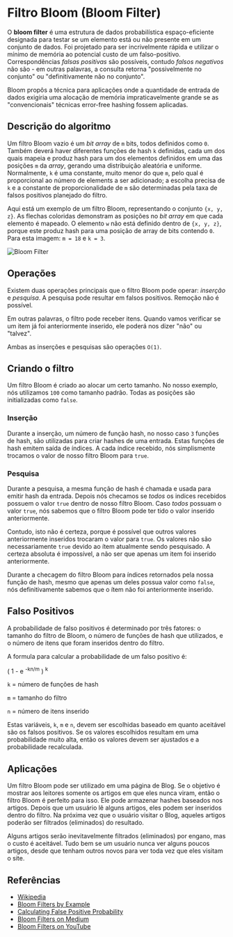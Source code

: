 # Filtro Bloom (Bloom Filter)

O **bloom filter** é uma estrutura de dados probabilística
espaço-eficiente designada para testar se um elemento está
ou não presente em um conjunto de dados. Foi projetado para ser
incrivelmente rápida e utilizar o mínimo de memória ao 
potencial custo de um falso-positivo. Correspondências 
_falsas positivas_ são possíveis, contudo _falsos negativos_ 
não são - em outras palavras, a consulta retorna 
"possivelmente no conjunto" ou "definitivamente não no conjunto".

Bloom propôs a técnica para aplicações onde a quantidade 
de entrada de dados exigiria uma alocação de memória
impraticavelmente grande se as "convencionais" técnicas
error-free hashing fossem aplicadas.

## Descrição do algoritmo

Um filtro Bloom vazio é um _bit array_ de `m` bits, todos
definidos como `0`. Também deverá haver diferentes funções
de hash `k` definidas, cada um dos quais mapeia e produz hash
para um dos elementos definidos em uma das posições `m` da
 _array_, gerando uma distribuição aleatória e uniforme.
Normalmente, `k` é uma constante, muito menor do que `m`,
pelo qual é proporcional ao número de elements a ser adicionado;
a escolha precisa de `k` e a constante de proporcionalidade de `m`
são determinadas pela taxa de falsos positivos planejado do filtro.

Aqui está um exemplo de um filtro Bloom, representando o
conjunto `{x, y, z}`. As flechas coloridas demonstram as
posições no _bit array_ em que cada elemento é mapeado.
O elemento `w` não está definido dentro de `{x, y, z}`,
porque este produz hash para uma posição de array de bits
contendo `0`. Para esta imagem: `m = 18` e `k = 3`.

![Bloom Filter](https://upload.wikimedia.org/wikipedia/commons/a/ac/Bloom_filter.svg)

## Operações

Existem duas operações principais que o filtro Bloom pode operar:
_inserção_ e _pesquisa_. A pesquisa pode resultar em falsos
positivos. Remoção não é possível.

Em outras palavras, o filtro pode receber itens. Quando
vamos verificar se um item já foi anteriormente
inserido, ele poderá nos dizer "não" ou "talvez".

Ambas as inserções e pesquisas são operações `O(1)`.

## Criando o filtro

Um filtro Bloom é criado ao alocar um certo tamanho.
No nosso exemplo, nós utilizamos `100` como tamanho padrão.
Todas as posições são initializadas como `false`.

### Inserção

Durante a inserção, um número de função hash, no nosso caso `3`
funções de hash, são utilizadas para criar hashes de uma entrada.
Estas funções de hash emitem saída de índices. A cada índice
recebido, nós simplismente trocamos o valor de nosso filtro
Bloom para `true`.

### Pesquisa

Durante a pesquisa, a mesma função de hash é chamada
e usada para emitir hash da entrada. Depois nós checamos
se _todos_ os indices recebidos possuem o valor `true`
dentro de nosso filtro Bloom. Caso _todos_ possuam o valor
`true`, nós sabemos que o filtro Bloom pode ter tido
o valor inserido anteriormente.

Contudo, isto não é certeza, porque é possível que outros
valores anteriormente inseridos trocaram o valor para `true`.
Os valores não são necessariamente `true` devido ao ítem
atualmente sendo pesquisado. A certeza absoluta é impossível,
a não ser que apenas um item foi inserido anteriormente.

Durante a checagem do filtro Bloom para índices retornados
pela nossa função de hash, mesmo que apenas um deles possua
valor como `false`, nós definitivamente sabemos que o ítem
não foi anteriormente inserido.

## Falso Positivos

A probabilidade de falso positivos é determinado por
três fatores: o tamanho do filtro de Bloom, o número de 
funções de hash que utilizados, e o número de itens que
foram inseridos dentro do filtro.

A formula para calcular a probabilidade de um falso positivo é:

( 1 - e <sup>-kn/m</sup> ) <sup>k</sup>

`k` = número de funções de hash

`m` = tamanho do filtro

`n` = número de itens inserido

Estas variáveis, `k`, `m` e `n`, devem ser escolhidas baseado
em quanto aceitável são os falsos positivos. Se os valores
escolhidos resultam em uma probabilidade muito alta, então
os valores devem ser ajustados e a probabilidade recalculada.

## Aplicações

Um filtro Bloom pode ser utilizado em uma página de Blog.
Se o objetivo é mostrar aos leitores somente os artigos
em que eles nunca viram, então o filtro Bloom é perfeito 
para isso. Ele pode armazenar hashes baseados nos artigos.
Depois que um usuário lê alguns artigos, eles podem ser
inseridos dentro do filtro. Na próxima vez que o usuário
visitar o Blog, aqueles artigos poderão ser filtrados (eliminados) 
do resultado.

Alguns artigos serão inevitavelmente filtrados (eliminados) 
por engano, mas o custo é aceitável. Tudo bem se um usuário nunca
ver alguns poucos artigos, desde que tenham outros novos
para ver toda vez que eles visitam o site. 


## Referências

- [Wikipedia](https://en.wikipedia.org/wiki/Bloom_filter)
- [Bloom Filters by Example](http://llimllib.github.io/bloomfilter-tutorial/)
- [Calculating False Positive Probability](https://hur.st/bloomfilter/?n=4&p=&m=18&k=3)
- [Bloom Filters on Medium](https://blog.medium.com/what-are-bloom-filters-1ec2a50c68ff)
- [Bloom Filters on YouTube](https://www.youtube.com/watch?v=bEmBh1HtYrw)

